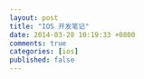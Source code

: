 ```yaml
---
layout: post
title: "IOS 开发笔记"
date: 2014-03-28 10:19:33 +0800
comments: true
categories: [ios]
published: false
---
```


